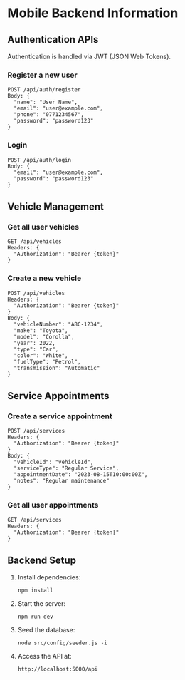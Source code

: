 # Mobile Backend Information

## Authentication APIs

Authentication is handled via JWT (JSON Web Tokens).

### Register a new user
```
POST /api/auth/register
Body: {
  "name": "User Name",
  "email": "user@example.com",
  "phone": "0771234567",
  "password": "password123"
}
```

### Login
```
POST /api/auth/login
Body: {
  "email": "user@example.com",
  "password": "password123"
}
```

## Vehicle Management

### Get all user vehicles
```
GET /api/vehicles
Headers: {
  "Authorization": "Bearer {token}"
}
```

### Create a new vehicle
```
POST /api/vehicles
Headers: {
  "Authorization": "Bearer {token}"
}
Body: {
  "vehicleNumber": "ABC-1234",
  "make": "Toyota",
  "model": "Corolla",
  "year": 2022,
  "type": "Car",
  "color": "White",
  "fuelType": "Petrol",
  "transmission": "Automatic"
}
```

## Service Appointments

### Create a service appointment
```
POST /api/services
Headers: {
  "Authorization": "Bearer {token}"
}
Body: {
  "vehicleId": "vehicleId",
  "serviceType": "Regular Service",
  "appointmentDate": "2023-08-15T10:00:00Z",
  "notes": "Regular maintenance"
}
```

### Get all user appointments
```
GET /api/services
Headers: {
  "Authorization": "Bearer {token}"
}
```

## Backend Setup

1. Install dependencies:
   ```
   npm install
   ```

2. Start the server:
   ```
   npm run dev
   ```

3. Seed the database:
   ```
   node src/config/seeder.js -i
   ```

4. Access the API at:
   ```
   http://localhost:5000/api
   ```
